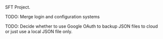 SFT Project.

TODO: Merge login and configuration systems

TODO: Decide whether to use Google OAuth to backup JSON files to cloud or just use a local JSON file only.